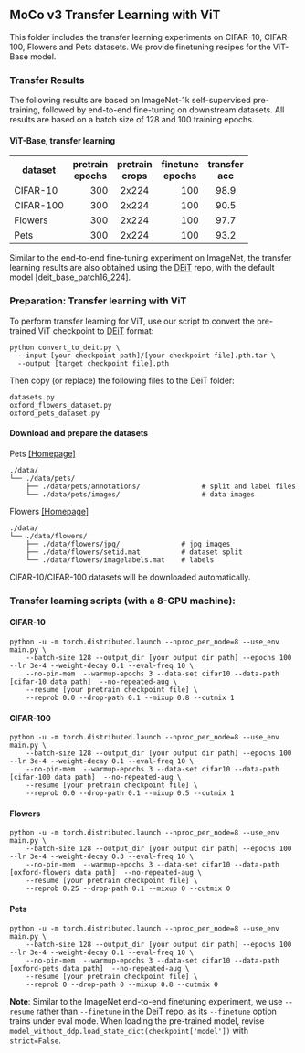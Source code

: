 ## MoCo v3 Transfer Learning with ViT

This folder includes the transfer learning experiments on CIFAR-10, CIFAR-100, Flowers and Pets datasets. We provide finetuning recipes for the ViT-Base model.

### Transfer Results

The following results are based on ImageNet-1k self-supervised pre-training, followed by end-to-end fine-tuning on downstream datasets. All results are based on a batch size of 128 and 100 training epochs.

#### ViT-Base, transfer learning
<table><tbody>
<!-- START TABLE -->
<!-- TABLE HEADER -->
<th valign="center">dataset</th>
<th valign="center">pretrain<br/>epochs</th>
<th valign="center">pretrain<br/>crops</th>
<th valign="center">finetune<br/>epochs</th>
<th valign="center">transfer<br/>acc</th>
<!-- TABLE BODY -->
<tr>
<td align="left">CIFAR-10</td>
<td align="right">300</td>
<td align="center">2x224</td>
<td align="right">100</td>
<td align="center">98.9</td>
</tr>
<tr>
<td align="left">CIFAR-100</td>
<td align="right">300</td>
<td align="center">2x224</td>
<td align="right">100</td>
<td align="center">90.5</td>
</tr>
<tr>
<td align="left">Flowers</td>
<td align="right">300</td>
<td align="center">2x224</td>
<td align="right">100</td>
<td align="center">97.7</td>
</tr>
<tr>
<td align="left">Pets</td>
<td align="right">300</td>
<td align="center">2x224</td>
<td align="right">100</td>
<td align="center">93.2</td>
</tr>
</tbody></table>

Similar to the end-to-end fine-tuning experiment on ImageNet, the transfer learning results are also obtained using the [DEiT](https://github.com/facebookresearch/deit) repo, with the default model [deit_base_patch16_224]. 

### Preparation: Transfer learning with ViT

To perform transfer learning for ViT, use our script to convert the pre-trained ViT checkpoint to [DEiT](https://github.com/facebookresearch/deit) format:
```
python convert_to_deit.py \
  --input [your checkpoint path]/[your checkpoint file].pth.tar \
  --output [target checkpoint file].pth
```
Then copy (or replace) the following files to the DeiT folder: 
```
datasets.py
oxford_flowers_dataset.py
oxford_pets_dataset.py 
```

#### Download and prepare the datasets

Pets [\[Homepage\]](https://www.robots.ox.ac.uk/~vgg/data/pets/)
```
./data/
└── ./data/pets/
    ├── ./data/pets/annotations/               # split and label files
    └── ./data/pets/images/                    # data images
```

Flowers [\[Homepage\]](https://www.robots.ox.ac.uk/~vgg/data/flowers/102/)
```
./data/
└── ./data/flowers/
    ├── ./data/flowers/jpg/               # jpg images
    ├── ./data/flowers/setid.mat          # dataset split   
    └── ./data/flowers/imagelabels.mat    # labels   
```


CIFAR-10/CIFAR-100 datasets will be downloaded automatically.


### Transfer learning scripts (with a 8-GPU machine):

#### CIFAR-10
```
python -u -m torch.distributed.launch --nproc_per_node=8 --use_env main.py \
    --batch-size 128 --output_dir [your output dir path] --epochs 100 --lr 3e-4 --weight-decay 0.1 --eval-freq 10 \
    --no-pin-mem  --warmup-epochs 3 --data-set cifar10 --data-path [cifar-10 data path]  --no-repeated-aug \
    --resume [your pretrain checkpoint file] \
    --reprob 0.0 --drop-path 0.1 --mixup 0.8 --cutmix 1
```

#### CIFAR-100
```
python -u -m torch.distributed.launch --nproc_per_node=8 --use_env main.py \
    --batch-size 128 --output_dir [your output dir path] --epochs 100 --lr 3e-4 --weight-decay 0.1 --eval-freq 10 \
    --no-pin-mem  --warmup-epochs 3 --data-set cifar10 --data-path [cifar-100 data path]  --no-repeated-aug \
    --resume [your pretrain checkpoint file] \
    --reprob 0.0 --drop-path 0.1 --mixup 0.5 --cutmix 1
```

#### Flowers
```
python -u -m torch.distributed.launch --nproc_per_node=8 --use_env main.py \
    --batch-size 128 --output_dir [your output dir path] --epochs 100 --lr 3e-4 --weight-decay 0.3 --eval-freq 10 \
    --no-pin-mem  --warmup-epochs 3 --data-set cifar10 --data-path [oxford-flowers data path]  --no-repeated-aug \
    --resume [your pretrain checkpoint file] \
    --reprob 0.25 --drop-path 0.1 --mixup 0 --cutmix 0
```

#### Pets
```
python -u -m torch.distributed.launch --nproc_per_node=8 --use_env main.py \
    --batch-size 128 --output_dir [your output dir path] --epochs 100 --lr 3e-4 --weight-decay 0.1 --eval-freq 10 \
    --no-pin-mem  --warmup-epochs 3 --data-set cifar10 --data-path [oxford-pets data path]  --no-repeated-aug \
    --resume [your pretrain checkpoint file] \
    --reprob 0 --drop-path 0 --mixup 0.8 --cutmix 0
```

**Note**:
Similar to the ImageNet end-to-end finetuning experiment, we use `--resume` rather than `--finetune` in the DeiT repo, as its `--finetune` option trains under eval mode. When loading the pre-trained model, revise `model_without_ddp.load_state_dict(checkpoint['model'])` with `strict=False`.
